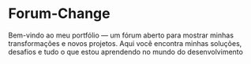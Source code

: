# Forum-Change
Bem-vindo ao meu portfólio — um fórum aberto para mostrar minhas transformações e novos projetos. Aqui você encontra minhas soluções, desafios e tudo o que estou aprendendo no mundo do desenvolvimento
